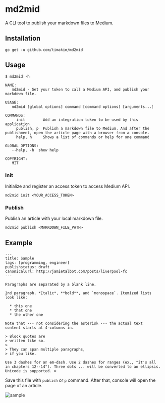 md2mid
====

A CLI tool to publish your markdown files to Medium.

## Installation

`go get -u github.com/timakin/md2mid`

## Usage

```
$ md2mid -h

NAME:
   md2mid - Set your token to call a Medium API, and publish your markdown file.

USAGE:
   md2mid [global options] command [command options] [arguments...]

COMMANDS:
     init        Add an integration token to be used by this application
     publish, p  Publish a markdown file to Medium. And after the publishment, open the article page with a browser from a console.
     help, h     Shows a list of commands or help for one command

GLOBAL OPTIONS:
   --help, -h  show help

COPYRIGHT:
   MIT
```

### Init

Initialize and register an access token to access Medium API.

`md2mid init <YOUR_ACCESS_TOKEN>`

### Publish

Publish an article with your local markdown file.

`md2mid publish <MARKDOWN_FILE_PATH>`

## Example

```
---
title: Sample
tags: [programming, engineer]
publishstatus: draft
canonicalurl: http://jamietalbot.com/posts/liverpool-fc
---

Paragraphs are separated by a blank line.

2nd paragraph. *Italic*, **bold**, and `monospace`. Itemized lists
look like:

  * this one
  * that one
  * the other one

Note that --- not considering the asterisk --- the actual text
content starts at 4-columns in.

> Block quotes are
> written like so.
>
> They can span multiple paragraphs,
> if you like.

Use 3 dashes for an em-dash. Use 2 dashes for ranges (ex., "it's all
in chapters 12--14"). Three dots ... will be converted to an ellipsis.
Unicode is supported. ☺
```

Save this file with `publish` or `p` command.
After that, console will open the page of an article.

![sample](https://raw.githubusercontent.com/timakin/md2mid/images/sample.png)
